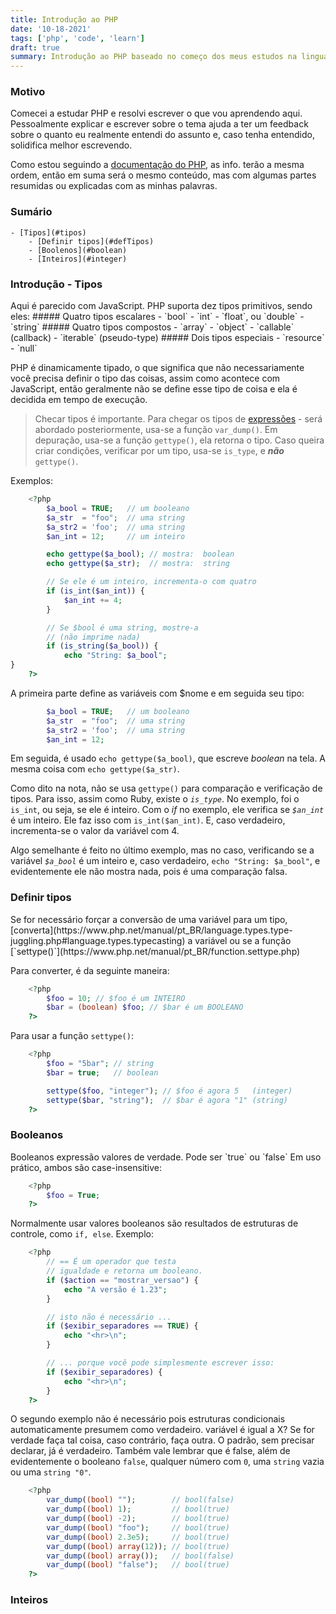 ```yaml
---
title: Introdução ao PHP
date: '10-18-2021'
tags: ['php', 'code', 'learn']
draft: true
summary: Introdução ao PHP baseado no começo dos meus estudos na linguagem.
---
```


### Motivo

Comecei a estudar PHP e resolvi escrever o que vou aprendendo aqui. Pessoalmente explicar e escrever sobre o tema ajuda a ter um feedback sobre o quanto eu realmente entendi do assunto e, caso tenha entendido, solidifica melhor escrevendo.

Como estou seguindo a [documentação do PHP](https://www.php.net/manual/pt_BR/langref.php), as info. terão a mesma ordem, então em suma será o mesmo conteúdo, mas com algumas partes resumidas ou explicadas com as minhas palavras.

### Sumário

    - [Tipos](#tipos)
        - [Definir tipos](#defTipos)
        - [Boolenos](#boolean)
        - [Inteiros](#integer)

<h3 id="tipos">Introdução - Tipos</h3>
Aqui é parecido com JavaScript. PHP suporta dez tipos primitivos, sendo eles:
##### Quatro tipos escalares
- `bool`
- `int`
- `float`, ou `double`
- `string`
##### Quatro tipos compostos
- `array`
- `object`
- `callable` (callback)
- `iterable` (pseudo-type)
##### Dois tipos especiais
- `resource`
- `null`

PHP é dinamicamente tipado, o que significa que não necessariamente você precisa definir o tipo das coisas, assim como acontece com JavaScript, então geralmente não se define esse tipo de coisa e ela é decidida em tempo de execução.

> Checar tipos é importante. Para chegar os tipos de [expressões](https://www.php.net/manual/pt_BR/language.expressions.php) - será abordado posteriormente, usa-se a função `var_dump()`. Em depuração, usa-se a função `gettype()`, ela retorna o tipo. Caso queira criar condições, verificar por um tipo, usa-se `is_type`, e **_não_** `gettype()`.

Exemplos:

```php
    <?php
        $a_bool = TRUE;   // um booleano
        $a_str  = "foo";  // uma string
        $a_str2 = 'foo';  // uma string
        $an_int = 12;     // um inteiro

        echo gettype($a_bool); // mostra:  boolean
        echo gettype($a_str);  // mostra:  string

        // Se ele é um inteiro, incrementa-o com quatro
        if (is_int($an_int)) {
            $an_int += 4;
        }

        // Se $bool é uma string, mostre-a
        // (não imprime nada)
        if (is_string($a_bool)) {
            echo "String: $a_bool";
}
    ?>
```

A primeira parte define as variáveis com $nome e em seguida seu tipo:

```php
        $a_bool = TRUE;   // um booleano
        $a_str  = "foo";  // uma string
        $a_str2 = 'foo';  // uma string
        $an_int = 12;
```

Em seguida, é usado `echo gettype($a_bool)`, que escreve _boolean_ na tela. A mesma coisa com `echo gettype($a_str)`.

Como dito na nota, não se usa `gettype()` para comparação e verificação de tipos. Para isso, assim como Ruby, existe o _`is_type`_. No exemplo, foi o `is_int`, ou seja, se ele é inteiro. Com o _if_ no exemplo, ele verifica se _`$an_int`_ é um inteiro. Ele faz isso com `is_int($an_int)`. E, caso verdadeiro, incrementa-se o valor da variável com 4.

Algo semelhante é feito no último exemplo, mas no caso, verificando se a variável _`$a_bool`_ é um inteiro e, caso verdadeiro, `echo "String: $a_bool"`, e evidentemente ele não mostra nada, pois é uma comparação falsa.

<h3 id="defTipos">Definir tipos</h3>
Se for necessário forçar a conversão de uma variável para um tipo, [converta](https://www.php.net/manual/pt_BR/language.types.type-juggling.php#language.types.typecasting) a variável ou se a função [`settype()`](https://www.php.net/manual/pt_BR/function.settype.php)

Para converter, é da seguinte maneira:

```php
    <?php
        $foo = 10; // $foo é um INTEIRO
        $bar = (boolean) $foo; // $bar é um BOOLEANO
    ?>
```

Para usar a função `settype()`:

```php
    <?php
        $foo = "5bar"; // string
        $bar = true;   // boolean

        settype($foo, "integer"); // $foo é agora 5   (integer)
        settype($bar, "string");  // $bar é agora "1" (string)
    ?>
```

<h3 id="boolean">Booleanos</h3>
Booleanos expressão valores de verdade. Pode ser `true` ou `false`
Em uso prático, ambos são case-insensitive:

```php
    <?php
        $foo = True;
    ?>
```

Normalmente usar valores booleanos são resultados de estruturas de controle, como `if, else`. Exemplo:

```php
    <?php
        // == É um operador que testa
        // igualdade e retorna um booleano.
        if ($action == "mostrar_versao") {
            echo "A versão é 1.23";
        }

        // isto não é necessário ...
        if ($exibir_separadores == TRUE) {
            echo "<hr>\n";
        }

        // ... porque você pode simplesmente escrever isso:
        if ($exibir_separadores) {
            echo "<hr>\n";
        }
    ?>
```

O segundo exemplo não é necessário pois estruturas condicionais automaticamente presumem como verdadeiro. variável é igual a X? Se for verdade faça tal coisa, caso contrário, faça outra. O padrão, sem precisar declarar, já é verdadeiro.
Também vale lembrar que é false, além de evidentemente o booleano `false`, qualquer número com `0`, uma `string` vazia ou uma `string "0"`.

```php
    <?php
        var_dump((bool) "");        // bool(false)
        var_dump((bool) 1);         // bool(true)
        var_dump((bool) -2);        // bool(true)
        var_dump((bool) "foo");     // bool(true)
        var_dump((bool) 2.3e5);     // bool(true)
        var_dump((bool) array(12)); // bool(true)
        var_dump((bool) array());   // bool(false)
        var_dump((bool) "false");   // bool(true)
    ?>
```

<h3 id="integer">Inteiros</h3>
